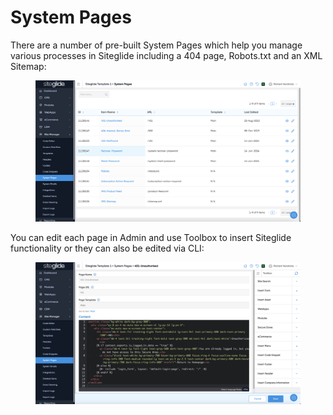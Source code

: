 # System Pages

There are a number of pre-built System Pages which help you manage various processes in Siteglide including a 404 page, Robots.txt and an XML Sitemap:

<figure><img src="../../.gitbook/assets/Siteglide-Site-Manager-System-Pages.png" alt=""><figcaption></figcaption></figure>

You can edit each page in Admin and use Toolbox to insert Siteglide functionality or they can also be edited via CLI:

<figure><img src="../../.gitbook/assets/Siteglide-Site-Manager-System-Page-Edit.png" alt=""><figcaption></figcaption></figure>
